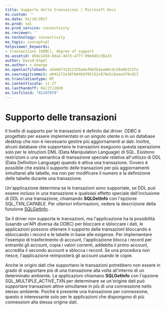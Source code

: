 ```yaml
---
title: Supporto delle transazioni | Microsoft Docs
ms.custom: ''
ms.date: 01/19/2017
ms.prod: sql
ms.prod_service: connectivity
ms.reviewer: ''
ms.technology: connectivity
ms.topic: conceptual
helpviewer_keywords:
- transactions [ODBC], degree of support
ms.assetid: d56e1458-8da2-4d73-a777-09e045c30a33
author: David-Engel
ms.author: v-daenge
ms.openlocfilehash: a5b9d731d12329a4ef663b1ea66cdc59a0b153fa
ms.sourcegitcommit: e042272a38fb646df05152c676e5cbeae3f9cd13
ms.translationtype: MT
ms.contentlocale: it-IT
ms.lasthandoff: 04/27/2020
ms.locfileid: "81297979"
---
```

# <a name="transaction-support"></a>Supporto delle transazioni
Il livello di supporto per le transazioni è definito dal driver. ODBC è progettato per essere implementato in un singolo utente o in un database desktop che non è necessario gestire più aggiornamenti ai dati. Inoltre, alcuni database che supportano le transazioni eseguono questa operazione solo per le istruzioni DML (Data Manipulation Language) di SQL. Esistono restrizioni o una semantica di transazione speciale relativa all'utilizzo di DDL (Data Definition Language) quando è attiva una transazione. Ovvero è possibile che esista il supporto delle transazioni per più aggiornamenti simultanei alle tabelle, ma non per modificare il numero e la definizione delle tabelle durante una transazione.  
  
 Un'applicazione determina se le transazioni sono supportate, se DDL può essere incluso in una transazione e qualsiasi effetto speciale dell'inclusione di DDL in una transazione, chiamando **SQLGetInfo** con l'opzione SQL_TXN_CAPABLE. Per ulteriori informazioni, vedere la descrizione della funzione [SQLGetInfo](../../../odbc/reference/syntax/sqlgetinfo-function.md) .  
  
 Se il driver non supporta le transazioni, ma l'applicazione ha la possibilità (usando un'API diversa da ODBC) per bloccare e sbloccare i dati, le applicazioni possono ottenere il supporto delle transazioni bloccando e sbloccando i record e le tabelle in base alle esigenze. Per implementare l'esempio di trasferimento di account, l'applicazione blocca i record per entrambi gli account, copia i valori correnti, addebita il primo account, accredita il secondo account e sblocca i record. Se una procedura non riesce, l'applicazione reimposterà gli account usando le copie.  
  
 Anche le origini dati che supportano le transazioni potrebbero non essere in grado di supportare più di una transazione alla volta all'interno di un determinato ambiente. Le applicazioni chiamano **SQLGetInfo** con l'opzione SQL_MULTIPLE_ACTIVE_TXN per determinare se un'origine dati può supportare transazioni attive simultanee in più di una connessione nello stesso ambiente. Poiché è presente una transazione per connessione, questo è interessante solo per le applicazioni che dispongono di più connessioni alla stessa origine dati.
